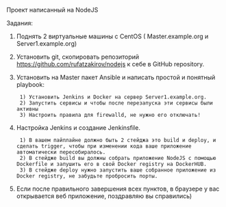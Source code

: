 Проект написанный на NodeJS

Задания:

1) Поднять 2 виртуальные машины с CentOS ( Master.example.org и Server1.example.org)
2) Установить git, скопировать репозиторий https://github.com/rufatzakirov/nodejs к себе в GitHub repository. 
3) Установить на Master пакет Ansible и написать простой и понятный playbook:
        
        1) Установить Jenkins и Docker на сервер Server1.example.org.
        2) Запустить сервисы и чтобы после перезапуска эти сервисы были активны
        3) Настроить правила для firewalld, не нужно его отключать!

4) Настройка Jenkins и создание Jenkinsfile.
       
        1) В вашем пайплайне должно быть 2 стейджа это build и deploy, и сделать trigger, чтобы при изменении кода ваше приложение автоматически пересобиралось.
        2) В стейдже build вы должны собрать приложение NodeJS с помощью Dockerfile и запушить его в свой Docker registry на DockerHUB.
        3) В стейдже deploy нужно запустить ваше собранное приложение из Docker registry, не забудьте пробросить порты.

5)  Если после правильного завершения всех пунктов, в браузере у вас открывается веб приложение, поздравляю вы справились)
